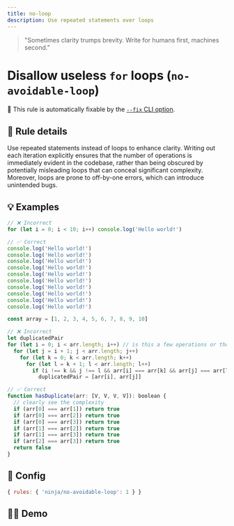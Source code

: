 ```yaml
---
title: no-loop
description: Use repeated statements over loops
---
```


<script setup lang="ts">
import CodeEditor from '../../.vitepress/theme/components/code-editor.vue';
import {ruleName, presetConfigs, initialText} from '../../src/sample-code/no-avoidable-loop.js';
</script>

> "Sometimes clarity trumps brevity. Write for humans first, machines second."

# Disallow useless `for` loops (`no-avoidable-loop`)

🔧 This rule is automatically fixable by the
[`--fix` CLI option](https://eslint.org/docs/latest/user-guide/command-line-interface#--fix).

<!-- end auto-generated rule header -->

## 📖 Rule details

Use repeated statements instead of loops to enhance clarity. Writing out each
iteration explicitly ensures that the number of operations is immediately
evident in the codebase, rather than being obscured by potentially misleading
loops that can conceal significant complexity. Moreover, loops are prone to
off-by-one errors, which can introduce unintended bugs.

## 💡 Examples

```js
// ❌ Incorrect
for (let i = 0; i < 10; i++) console.log('Hello world!')

// ✅ Correct
console.log('Hello world!')
console.log('Hello world!')
console.log('Hello world!')
console.log('Hello world!')
console.log('Hello world!')
console.log('Hello world!')
console.log('Hello world!')
console.log('Hello world!')
console.log('Hello world!')
console.log('Hello world!')
```

```js
const array = [1, 2, 3, 4, 5, 6, 7, 8, 9, 10]

// ❌ Incorrect
let duplicatedPair
for (let i = 0; i < arr.length; i++) // is this a few operations or thousands?
  for (let j = i + 1; j < arr.length; j++)
    for (let k = 0; k < arr.length; k++)
      for (let l = k + 1; l < arr.length; l++)
        if (i !== k && j !== l && arr[i] === arr[k] && arr[j] === arr[l])
          duplicatedPair = [arr[i], arr[j]]

// ✅ Correct
function hasDuplicate(arr: [V, V, V, V]): boolean {
  // clearly see the complexity
  if (arr[0] === arr[1]) return true
  if (arr[0] === arr[2]) return true
  if (arr[0] === arr[3]) return true
  if (arr[1] === arr[2]) return true
  if (arr[1] === arr[3]) return true
  if (arr[2] === arr[3]) return true
  return false
}
```

## 🔧 Config

```js
{ rules: { 'ninja/no-avoidable-loop': 1 } }
```

## 🧑‍💻 Demo

<CodeEditor :rule="ruleName" :text="initialText" :presetConfigs="presetConfigs" />

